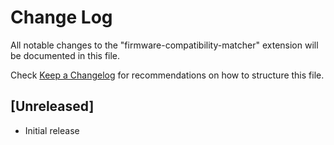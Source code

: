 # Change Log

All notable changes to the "firmware-compatibility-matcher" extension will be documented in this file.

Check [Keep a Changelog](http://keepachangelog.com/) for recommendations on how to structure this file.

## [Unreleased]

- Initial release